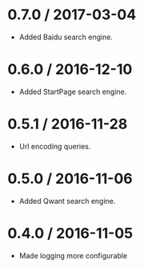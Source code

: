 0.7.0 / 2017-03-04
===================
* Added Baidu search engine.

0.6.0 / 2016-12-10
===================
* Added StartPage search engine.

0.5.1 / 2016-11-28
===================
* Url encoding queries.

0.5.0 / 2016-11-06
===================
* Added Qwant search engine.

0.4.0 / 2016-11-05
===================
* Made logging more configurable
